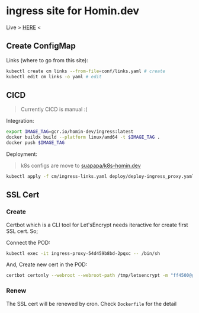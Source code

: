 # ingress site for Homin.dev

Live > [HERE](https://homin.dev) <

## Create ConfigMap

Links (where to go from this site):

```bash
kubectl create cm links --from-file=conf/links.yaml # create
kubectl edit cm links -o yaml # edit
```

## CICD

> Currently CICD is manual :(

Integration:

```bash 
export IMAGE_TAG=gcr.io/homin-dev/ingress:latest 
docker buildx build --platform linux/amd64 -t $IMAGE_TAG .
docker push $IMAGE_TAG
```

Deployment:

> k8s configs are move to [suapapa/k8s-homin.dev](https://github.com/suapapa/k8s-homin.dev)

```bash
kubectl apply -f cm/ingress-links.yaml deploy/deploy-ingress_proxy.yaml
```

## SSL Cert

### Create

Certbot which is a CLI tool for Let'sEncrypt needs iteractive for create first SSL cert. So;

Connect the POD:

```bash
kubectl exec -it ingress-proxy-54d459b8bd-2pqxc -- /bin/sh
```
And, Create new cert in the POD:

```bash
certbot certonly --webroot --webroot-path /tmp/letsencrypt -m "ff4500@gmail.com" -d "homin.dev"  --agree-tos
```

### Renew

The SSL cert will be renewed by cron. Check `Dockerfile` for the detail